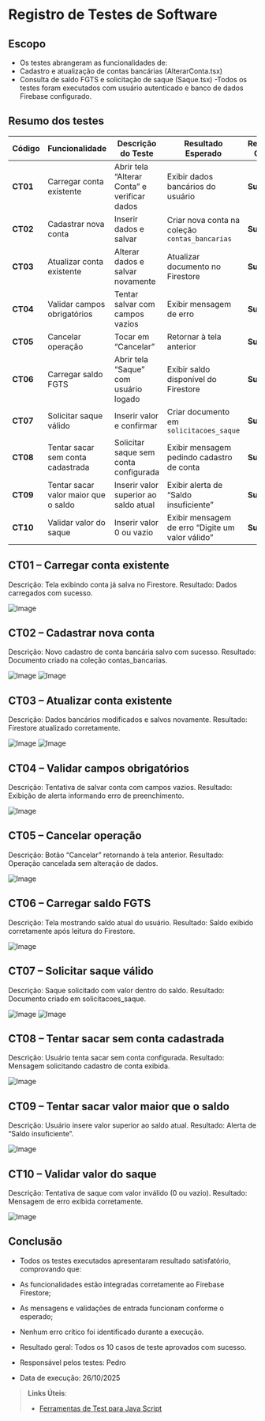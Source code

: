# Registro de Testes de Software

## Escopo

- Os testes abrangeram as funcionalidades de:
- Cadastro e atualização de contas bancárias (AlterarConta.tsx)
- Consulta de saldo FGTS e solicitação de saque (Saque.tsx)
-Todos os testes foram executados com usuário autenticado e banco de dados Firebase configurado.

## Resumo dos testes 
| Código   | Funcionalidade                       | Descrição do Teste                           | Resultado Esperado                               | Resultado Obtido | Responsável |
| -------- | ------------------------------------ | -------------------------------------------- | ------------------------------------------------ | ---------------- | ----------- |
| **CT01** | Carregar conta existente             | Abrir tela “Alterar Conta” e verificar dados | Exibir dados bancários do usuário                | **Sucesso**      | Pedro       |
| **CT02** | Cadastrar nova conta                 | Inserir dados e salvar                       | Criar nova conta na coleção `contas_bancarias`   | **Sucesso**      | Pedro       |
| **CT03** | Atualizar conta existente            | Alterar dados e salvar novamente             | Atualizar documento no Firestore                 | **Sucesso**      | Pedro       |
| **CT04** | Validar campos obrigatórios          | Tentar salvar com campos vazios              | Exibir mensagem de erro                          | **Sucesso**      | Pedro       |
| **CT05** | Cancelar operação                    | Tocar em “Cancelar”                          | Retornar à tela anterior                         | **Sucesso**      | Pedro       |
| **CT06** | Carregar saldo FGTS                  | Abrir tela “Saque” com usuário logado        | Exibir saldo disponível do Firestore             | **Sucesso**      | Pedro       |
| **CT07** | Solicitar saque válido               | Inserir valor e confirmar                    | Criar documento em `solicitacoes_saque`          | **Sucesso**      | Pedro       |
| **CT08** | Tentar sacar sem conta cadastrada    | Solicitar saque sem conta configurada        | Exibir mensagem pedindo cadastro de conta        | **Sucesso**      | Pedro       |
| **CT09** | Tentar sacar valor maior que o saldo | Inserir valor superior ao saldo atual        | Exibir alerta de “Saldo insuficiente”            | **Sucesso**      | Pedro       |
| **CT10** | Validar valor do saque               | Inserir valor 0 ou vazio                     | Exibir mensagem de erro “Digite um valor válido” | **Sucesso**      | Pedro       |



## CT01 – Carregar conta existente

Descrição: Tela exibindo conta já salva no Firestore.
Resultado: Dados carregados com sucesso.

<img  alt="Image" src="https://github.com/ICEI-PUCMinas-PSG-SI-TI/psg-ads-n-tiam-2025-2-tiam-grupo_4_bancobmg/blob/550f28719940a0b6c58d41202172d3a5e973094b/docs/img/TelaMostrarSaque.jpeg" />

##  CT02 – Cadastrar nova conta

Descrição: Novo cadastro de conta bancária salvo com sucesso.
Resultado: Documento criado na coleção contas_bancarias.

<img  alt="Image" src="https://github.com/ICEI-PUCMinas-PSG-SI-TI/psg-ads-n-tiam-2025-2-tiam-grupo_4_bancobmg/blob/550f28719940a0b6c58d41202172d3a5e973094b/docs/img/TrocarConta.jpeg" />

<img  alt="Image" src="https://github.com/ICEI-PUCMinas-PSG-SI-TI/psg-ads-n-tiam-2025-2-tiam-grupo_4_bancobmg/blob/550f28719940a0b6c58d41202172d3a5e973094b/docs/img/FireBaseContaTrocada.png" />

##  CT03 – Atualizar conta existente

Descrição: Dados bancários modificados e salvos novamente.
Resultado: Firestore atualizado corretamente.

<img  alt="Image" src="https://github.com/ICEI-PUCMinas-PSG-SI-TI/psg-ads-n-tiam-2025-2-tiam-grupo_4_bancobmg/blob/550f28719940a0b6c58d41202172d3a5e973094b/docs/img/TrocarConta.jpeg" />

<img  alt="Image" src="https://github.com/ICEI-PUCMinas-PSG-SI-TI/psg-ads-n-tiam-2025-2-tiam-grupo_4_bancobmg/blob/550f28719940a0b6c58d41202172d3a5e973094b/docs/img/FireBaseContaTrocada.png" />

## CT04 – Validar campos obrigatórios

Descrição: Tentativa de salvar conta com campos vazios.
Resultado: Exibição de alerta informando erro de preenchimento.

<img alt="Image" src="https://github.com/ICEI-PUCMinas-PSG-SI-TI/psg-ads-n-tiam-2025-2-tiam-grupo_4_bancobmg/blob/550f28719940a0b6c58d41202172d3a5e973094b/docs/img/ErroPreenchercampos.jpeg" />


## CT05 – Cancelar operação

Descrição: Botão “Cancelar” retornando à tela anterior.
Resultado: Operação cancelada sem alteração de dados.

<img  alt="Image" src="https://github.com/ICEI-PUCMinas-PSG-SI-TI/psg-ads-n-tiam-2025-2-tiam-grupo_4_bancobmg/blob/550f28719940a0b6c58d41202172d3a5e973094b/docs/img/TrocarConta.jpeg" />


## CT06 – Carregar saldo FGTS

Descrição: Tela mostrando saldo atual do usuário.
Resultado: Saldo exibido corretamente após leitura do Firestore.

<img  alt="Image" src="https://github.com/ICEI-PUCMinas-PSG-SI-TI/psg-ads-n-tiam-2025-2-tiam-grupo_4_bancobmg/blob/550f28719940a0b6c58d41202172d3a5e973094b/docs/img/TelaMostrarSaque.jpeg" />

## CT07 – Solicitar saque válido

Descrição: Saque solicitado com valor dentro do saldo.
Resultado: Documento criado em solicitacoes_saque.

<img  alt="Image" src="https://github.com/ICEI-PUCMinas-PSG-SI-TI/psg-ads-n-tiam-2025-2-tiam-grupo_4_bancobmg/blob/4ce0ac58c42303f13d5fadee4362792f82dc1329/docs/img/SucessoTrasferencia.jpeg" />

<img  alt="Image" src="https://github.com/ICEI-PUCMinas-PSG-SI-TI/psg-ads-n-tiam-2025-2-tiam-grupo_4_bancobmg/blob/4ce0ac58c42303f13d5fadee4362792f82dc1329/docs/img/FireBaseSaque.png" />

## CT08 – Tentar sacar sem conta cadastrada

Descrição: Usuário tenta sacar sem conta configurada.
Resultado: Mensagem solicitando cadastro de conta exibida.

<img  alt="Image" src="https://github.com/ICEI-PUCMinas-PSG-SI-TI/psg-ads-n-tiam-2025-2-tiam-grupo_4_bancobmg/blob/4ce0ac58c42303f13d5fadee4362792f82dc1329/docs/img/ErroSemconta.jpeg" />


## CT09 – Tentar sacar valor maior que o saldo

Descrição: Usuário insere valor superior ao saldo atual.
Resultado: Alerta de “Saldo insuficiente”.

<img  alt="Image" src="https://github.com/ICEI-PUCMinas-PSG-SI-TI/psg-ads-n-tiam-2025-2-tiam-grupo_4_bancobmg/blob/550f28719940a0b6c58d41202172d3a5e973094b/docs/img/ErroSaldoInsufuciente.jpeg" />

## CT10 – Validar valor do saque

Descrição: Tentativa de saque com valor inválido (0 ou vazio).
Resultado: Mensagem de erro exibida corretamente.

<img alt="Image" src="https://github.com/ICEI-PUCMinas-PSG-SI-TI/psg-ads-n-tiam-2025-2-tiam-grupo_4_bancobmg/blob/550f28719940a0b6c58d41202172d3a5e973094b/docs/img/ErroValor0.jpeg" />


## Conclusão

- Todos os testes executados apresentaram resultado satisfatório, comprovando que:
- As funcionalidades estão integradas corretamente ao Firebase Firestore;
- As mensagens e validações de entrada funcionam conforme o esperado;
- Nenhum erro crítico foi identificado durante a execução.

- Resultado geral: Todos os 10 casos de teste aprovados com sucesso.
- Responsável pelos testes: Pedro
- Data de execução: 26/10/2025


> **Links Úteis**:
> - [Ferramentas de Test para Java Script](https://geekflare.com/javascript-unit-testing/)
